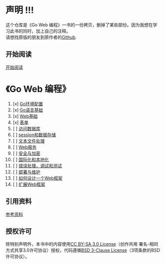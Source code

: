 # 声明 !!!   
这个仓库是《Go Web 编程》一书的一份拷贝，删掉了某些部份。因为我想在学习此书的同时，加上自己的注释。   
请想找原版的朋友到原作者的[Github](<https://github.com/astaxie/build-web-application-with-golang>).
   

## 开始阅读
[开始阅读](./docs/preface.md)
   
# 《Go Web 编程》
1. [x] [Go环境配置](./docs/01.0.md)
2. [x] [Go语言基础](./docs/02.0.md)
3. [x] [Web基础](./docs/03.0.md)
4. [x] [表单](./docs/04.0.md)
5. [ ] [访问数据库](./docs/05.0.md)
6. [ ] [session和数据存储](./docs/06.0.md)
7. [ ] [文本文件处理](./docs/07.0.md)
8. [ ] [Web服务](./docs/08.0.md)
9. [ ] [安全与加密](./docs/09.0.md)
10. [ ] [国际化和本地化](./docs/10.0.md)
11. [ ] [错误处理，调试和测试](./docs/11.0.md)
12. [ ] [部署与维护](./docs/12.0.md)
13. [ ] [如何设计一个Web框架](./docs/13.0.md)
14. [ ] [扩展Web框架](./docs/14.0.md)


## 引用资料
[参考资料](./docs/ref.md)
   
## 授权许可
除特别声明外，本书中的内容使用[CC BY-SA 3.0 License](http://creativecommons.org/licenses/by-sa/3.0/)（创作共用 署名-相同方式共享3.0许可协议）授权，代码遵循[BSD 3-Clause License](<https://github.com/astaxie/build-web-application-with-golang/blob/master/LICENSE.md>)（3项条款的BSD许可协议）。

